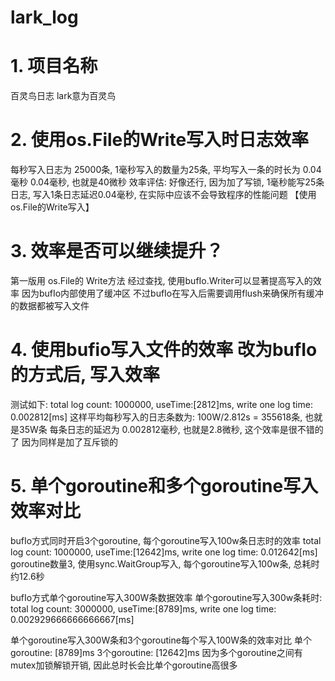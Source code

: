 # lark_log

# 1. 项目名称
百灵鸟日志 lark意为百灵鸟

# 2. 使用os.File的Write写入时日志效率 
每秒写入日志为 25000条, 1毫秒写入的数量为25条, 平均写入一条的时长为 0.04毫秒 0.04毫秒, 也就是40微秒 效率评估: 好像还行, 因为加了写锁, 1毫秒能写25条日志, 写入1条日志延迟0.04毫秒, 在实际中应该不会导致程序的性能问题 【使用 os.File的Write写入】

# 3. 效率是否可以继续提升？ 
第一版用 os.File的 Write方法 经过查找, 使用bufIo.Writer可以显著提高写入的效率 因为bufIo内部使用了缓冲区 不过bufIo在写入后需要调用flush来确保所有缓冲的数据都被写入文件

# 4. 使用bufio写入文件的效率 改为bufIo的方式后, 写入效率
测试如下: 
total log count: 1000000, useTime:[2812]ms, write one log time: 0.002812[ms] 
这样平均每秒写入的日志条数为: 100W/2.812s = 355618条, 也就是35W条 每条日志的延迟为 0.002812毫秒, 也就是2.8微秒, 这个效率是很不错的了 因为同样是加了互斥锁的

# 5. 单个goroutine和多个goroutine写入效率对比
bufIo方式同时开启3个goroutine, 每个goroutine写入100w条日志时的效率 
total log count: 1000000, useTime:[12642]ms, write one log time: 0.012642[ms] goroutine数量3, 使用sync.WaitGroup写入, 每个goroutine写入100w条, 总耗时约12.6秒

bufIo方式单个goroutine写入300W条数据效率 单个goroutine写入300w条耗时: 
total log count: 3000000, useTime:[8789]ms, write one log time: 0.002929666666666667[ms]

单个goroutine写入300W条和3个goroutine每个写入100W条的效率对比 单个goroutine: [8789]ms 3个goroutine: [12642]ms 因为多个goroutine之间有mutex加锁解锁开销, 因此总时长会比单个goroutine高很多
